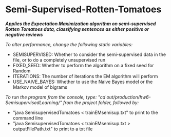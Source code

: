 # Semi-Supervised-Rotten-Tomatoes

**_Applies the Expectation Maximization algorithm on semi-supervised Rotten Tomatoes data, classifying sentences as either positive or negative reviews_**

*To alter performance, change the following static variables:*
- SEMISUPERVISED: Whether to consider the semi-supervised data in the file, or to do a completely unsupervised run
- FIXED_SEED: Whether to perform the algorithm on a fixed seed for Random
- ITERATIONS: The number of iterations the EM algorithm will perform
- USE_NAIVE_BAYES: Whether to use the Naive Bayes model or the Markov model of bigrams

*To run the program from the console, type: "cd out/production/hw6-SemisupervisedLearning/" from the project folder, followed by:*
- "java SemisupervisedTomatoes < trainEMsemisup.txt" to print to the command line
- "java SemisupervisedTomatoes < trainEMsemisup.txt > outputFilePath.txt" to print to a txt file
